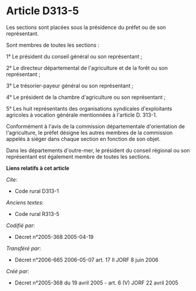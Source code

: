 # Article D313-5

Les sections sont placées sous la présidence du préfet ou de son représentant.

Sont membres de toutes les sections :

1° Le président du conseil général ou son représentant ;

2° Le directeur départemental de l'agriculture et de la forêt ou son représentant ;

3° Le trésorier-payeur général ou son représentant ;

4° Le président de la chambre d'agriculture ou son représentant ;

5° Les huit représentants des organisations syndicales d'exploitants agricoles à vocation générale mentionnées à l'article D.
313-1.

Conformément à l'avis de la commission départementale d'orientation de l'agriculture, le préfet désigne les autres membres de
la commission appelés à siéger dans chaque section en fonction de son objet.

Dans les départements d'outre-mer, le président du conseil régional ou son représentant est également membre de toutes les
sections.

**Liens relatifs à cet article**

_Cite_:

  - Code rural D313-1

_Anciens textes_:

  - Code rural R313-5

_Codifié par_:

  - Décret n°2005-368 2005-04-19

_Transféré par_:

  - Décret n°2006-665 2006-05-07 art. 17 II JORF 8 juin 2006

_Créé par_:

  - Décret n°2005-368 du 19 avril 2005 - art. 6 (V) JORF 22 avril 2005
